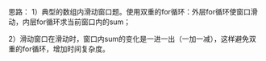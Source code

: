 思路：
  1）典型的数组内滑动窗口题。使用双重的for循环：外层for循环使窗口滑动，内层for循环求当前窗口内的sum；

  2）滑动窗口在滑动时，窗口内sum的变化是一进一出（一加一减），这样避免双重的for循环，增加时间复杂度。
